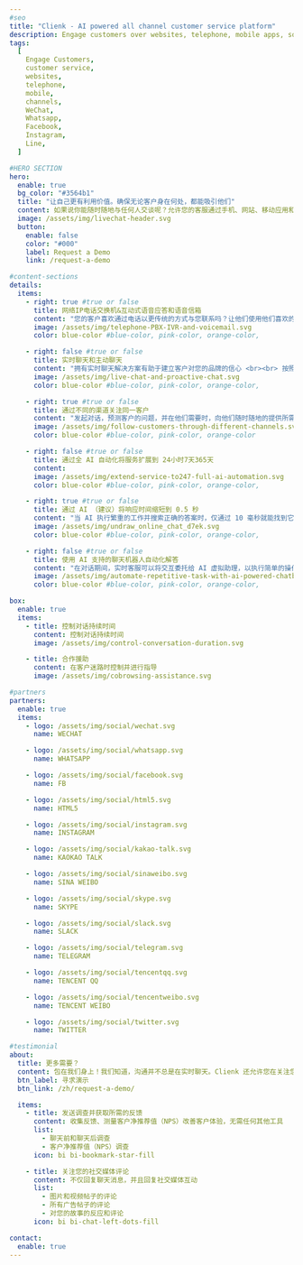```yaml
---
#seo
title: "Clienk - AI powered all channel customer service platform"
description: Engage customers over websites, telephone, mobile apps, social media channels like WeChat, Whatsapp, Facebook, Instagram and many other popular messaging apps.
tags:
  [
    Engage Customers,
    customer service,
    websites,
    telephone,
    mobile,
    channels,
    WeChat,
    Whatsapp,
    Facebook,
    Instagram,
    Line,
  ]

#HERO SECTION
hero:
  enable: true
  bg_color: "#3564b1"
  title: "让自己更有利用价值。确保无论客户身在何处，都能吸引他们"
  content: 如果说你能随时随地与任何人交谈呢？允许您的客服通过手机、网站、移动应用和热门消息应用与客户互动，并在一个统一的工作区中将所有频道交互关联在一起支持您的团队，使用 Clienk 即可实现
  image: /assets/img/livechat-header.svg
  button:
    enable: false
    color: "#000"
    label: Request a Demo
    link: /request-a-demo

#content-sections
details:
  items:
    - right: true #true or false
      title: 网络IP电话交换机&互动式语音应答和语音信箱
      content: "您的客户喜欢通过电话以更传统的方式与您联系吗？让他们使用他们喜欢的语言使用互动式语音应答来选择部门，并将它们连接到最合适的在线客服。 <br><br> 想要运行混合渠道呼叫中心？包在我们身上！您可以同时从单个队列角度路由实时聊天、电子邮件、消息和电话呼叫，并且您可以根据您的偏好确定任何单个会话的优先级。"
      image: /assets/img/telephone-PBX-IVR-and-voicemail.svg
      color: blue-color #blue-color, pink-color, orange-color,

    - right: false #true or false
      title: 实时聊天和主动聊天
      content: "拥有实时聊天解决方案有助于建立客户对您的品牌的信心 <br><br> 按照客户的行为，在客户准备好参与时立即开始聊天。在客户进入网页填写表格出现问题时，及时出现并指引您的客户。借助智能业务规则，在客户最需要时通知您的代理启动联系人"
      image: /assets/img/live-chat-and-proactive-chat.svg
      color: blue-color #blue-color, pink-color, orange-color,

    - right: true #true or false
      title: 通过不同的渠道关注同一客户
      content: "发起对话，预测客户的问题，并在他们需要时，向他们随时随地的提供所需的帮助。在微信上开始对话，在 Facebook 上继续相同的对话！ <br><br> 让您的客服在提供聊天、电话、电子邮件或社交媒体消息之间切换"
      image: /assets/img/follow-customers-through-different-channels.svg
      color: blue-color #blue-color, pink-color, orange-color

    - right: false #true or false
      title: 通过全 AI 自动化将服务扩展到 24小时7天365天
      content:
      image: /assets/img/extend-service-to247-full-ai-automation.svg
      color: blue-color #blue-color, pink-color, orange-color,

    - right: true #true or false
      title: 通过 AI （建议）将响应时间缩短到 0.5 秒
      content: "当 AI 执行繁重的工作并搜索正确的答案时，仅通过 10 毫秒就能找到它。无与伦比！让您的客服专注于重要问题"
      image: /assets/img/undraw_online_chat_d7ek.svg
      color: blue-color #blue-color, pink-color, orange-color,

    - right: false #true or false
      title: 使用 AI 支持的聊天机器人自动化解答
      content: "在对话期间，实时客服可以将交互委托给 AI 虚拟助理，以执行简单的操作，如数据收集或基本事务。在这之后可要求将对话返回"
      image: /assets/img/automate-repetitive-task-with-ai-powered-chatbot-delegation.svg
      color: blue-color #blue-color, pink-color, orange-color,

box:
  enable: true
  items:
    - title: 控制对话持续时间
      content: 控制对话持续时间
      image: /assets/img/control-conversation-duration.svg

    - title: 合作援助
      content: 在客户迷路时控制并进行指导
      image: /assets/img/cobrowsing-assistance.svg

#partners
partners:
  enable: true
  items:
    - logo: /assets/img/social/wechat.svg
      name: WECHAT

    - logo: /assets/img/social/whatsapp.svg
      name: WHATSAPP

    - logo: /assets/img/social/facebook.svg
      name: FB

    - logo: /assets/img/social/html5.svg
      name: HTML5

    - logo: /assets/img/social/instagram.svg
      name: INSTAGRAM

    - logo: /assets/img/social/kakao-talk.svg
      name: KAOKAO TALK

    - logo: /assets/img/social/sinaweibo.svg
      name: SINA WEIBO

    - logo: /assets/img/social/skype.svg
      name: SKYPE

    - logo: /assets/img/social/slack.svg
      name: SLACK

    - logo: /assets/img/social/telegram.svg
      name: TELEGRAM

    - logo: /assets/img/social/tencentqq.svg
      name: TENCENT QQ

    - logo: /assets/img/social/tencentweibo.svg
      name: TENCENT WEIBO

    - logo: /assets/img/social/twitter.svg
      name: TWITTER

#testimonial
about:
  title: 更多需要？
  content: 包在我们身上！我们知道，沟通并不总是在实时聊天。Clienk 还允许您在关注您社交媒体评论的同时，无需使用任何其他工具的情况下，询问您客户的反馈
  btn_label: 寻求演示
  btn_link: /zh/request-a-demo/

  items:
    - title: 发送调查并获取所需的反馈
      content: 收集反馈、测量客户净推荐值（NPS）改善客户体验，无需任何其他工具
      list:
        - 聊天前和聊天后调查
        - 客户净推荐值（NPS）调查
      icon: bi bi-bookmark-star-fill

    - title: 关注您的社交媒体评论
      content: 不仅回复聊天消息，并且回复社交媒体互动
      list:
        - 图片和视频帖子的评论
        - 所有广告帖子的评论
        - 对您的故事的反应和评论
      icon: bi bi-chat-left-dots-fill

contact:
  enable: true
---
```

